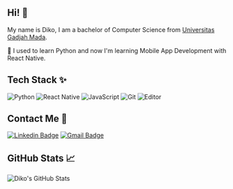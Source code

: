 ## Hi! 👋
My name is Diko, I am a bachelor of Computer Science from [Universitas Gadjah Mada](https://dcse.fmipa.ugm.ac.id/site/en/welcome/). 

🌱 I used to learn Python and now I'm learning Mobile App Development with React Native.

## Tech Stack ✨
![Python](https://img.shields.io/badge/-Python-1c252d?style=flat-square&logo=Python) 
![React Native](https://img.shields.io/badge/-React-24272e?style=flat-square&logo=react)
![JavaScript](https://img.shields.io/badge/-JavaScript-171717?style=flat-square&logo=javascript) 
![Git](https://img.shields.io/badge/-Git-fafafa?style=flat-square&logo=git)
![Editor](https://img.shields.io/badge/-VSCode-blue?style=flat-square&logo=visual-studio-code&logoColor=white)

## Contact Me 🤙
[![Linkedin Badge](https://img.shields.io/badge/-ahmadsyarifuddinr-blue?style=flat-square&logo=Linkedin&logoColor=white&link=https://www.linkedin.com/in/ahmadsyarifuddinr/)](https://www.linkedin.com/in/ahmadsyarifuddinr/)
[![Gmail Badge](https://img.shields.io/badge/-ahmadsyarifuddinr@gmail.com-c14438?style=flat-square&logo=Gmail&logoColor=white&link=mailto:ahmadsyarifuddinr@gmail.com)](mailto:ahmadsyarifuddinr@gmail.com)

## GitHub Stats 📈
![Diko's GitHub Stats](https://github-readme-stats.vercel.app/api?username=ddikodroid&show_icons=true&theme=dracula)
